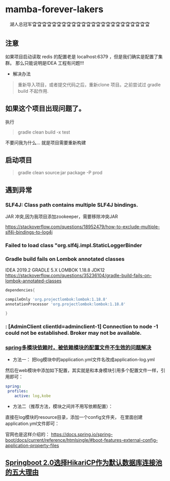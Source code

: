 # mamba-forever-lakers

　湖人总冠军🏆🏆🏆🏆🏆🏆🏆🏆🏆🏆🏆🏆🏆🏆🏆🏆🏆🏆🏆🏆🏆🏆🏆🏆



## 注意

如果项目启动读取 redis 的配置老是 localhost:6379 ，但是我们确实是配置了集群。
那么只能说明是IDEA 工程有问题!!!

- 解决办法
>  重新导入项目，或者提交代码之后，重新clone 项目。之前尝试过 gradle build 不起作用.

## 如果这个项目出现问题了。
执行
> gradle clean build -x test

不要问我为什么... 就是项目需要重新构建


## 启动项目
> gradle clean source:jar package -P prod


## 遇到异常

### SLF4J: Class path contains multiple SLF4J bindings.

JAR 冲突,因为我项目添加zookeeper，需要移除冲突JAR

<https://stackoverflow.com/questions/18952479/how-to-exclude-multiple-slf4j-bindings-to-log4j>

### Failed to load class "org.slf4j.impl.StaticLoggerBinder


### Gradle build fails on Lombok annotated classes
IDEA 2019.2 GRADLE 5.X LOMBOK 1.18.8  JDK12
<https://stackoverflow.com/questions/35236104/gradle-build-fails-on-lombok-annotated-classes>

```groovy
dependencies{

compileOnly 'org.projectlombok:lombok:1.18.8'
annotationProcessor 'org.projectlombok:lombok:1.18.8'

}
```

### : [AdminClient clientId=adminclient-1] Connection to node -1 could not be established. Broker may not be available.

### [spring多模块依赖时，被依赖模块的配置文件不生效的问题解决](https://blog.csdn.net/u014520745/article/details/82706040)

- 方法一：
把log模块中的application.yml文件名改成application-log.yml


然后在web模块中添加如下配置，其实就是和本身模块引用多个配置文件一样，引用即可：
```yaml
spring:
 profiles:
    active: log,kobe
```

- 方法二（推荐方法，模块之间并不用写依赖配置）：   

直接在log模块的resource目录，添加一个config文件夹，
在里面创建application.yml文件即可：

官网也是这样介绍的： 
<https://docs.spring.io/spring-boot/docs/current/reference/htmlsingle/#boot-features-external-config-application-property-files>

## [Springboot 2.0选择HikariCP作为默认数据库连接池的五大理由](http://blog.didispace.com/Springboot-2-0-HikariCP-default-reason/)